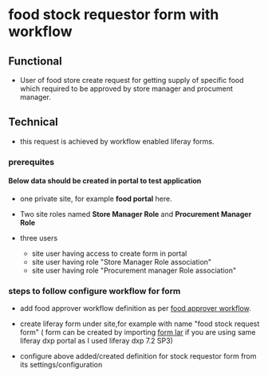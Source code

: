 
# food stock requestor form with workflow

## Functional

- User of food store  create request for getting supply of specific food which required to be approved by store manager and procument manager.

## Technical

- this request is achieved by workflow enabled liferay forms.

### prerequites

#### Below data should be created in portal to test application

- one private site, for example **food portal**  here.

- Two site roles named  **Store Manager Role** and **Procurement Manager Role**

- three users

  - site user having access to create form in portal
  - site user having role "Store Manager Role association"
  - site user having role "Procurement manager Role association"

### steps to follow configure workflow for form

- add food approver workflow definition as per
  [food approver workflow](https://github.com/sanket-patel-hub/prototypes/blob/master/liferay/food%20portal/food-stock-approver-workflow.xml).

- create liferay form under site,for example with name "food stock request form" ( form can be created by importing [form lar](https://github.com/sanket-patel-hub/prototypes/blob/master/liferay/food%20portal/food-stock-requestor.portlet.lar) if you are using same liferay dxp portal as I used liferay dxp 7.2 SP3)

- configure above added/created definition for stock requestor form from its settings/configuration
